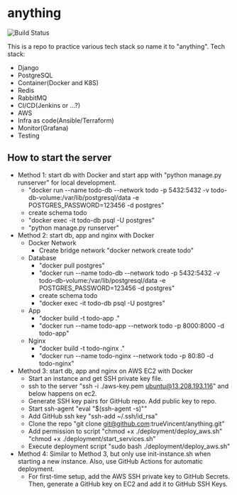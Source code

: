 # anything

![Build Status](https://github.com/username/repo/actions/workflows/deploy.yml/badge.svg)

This is a repo to practice various tech stack so name it to "anything".
Tech stack:
- Django
- PostgreSQL
- Container(Docker and K8S)
- Redis
- RabbitMQ
- CI/CD(Jenkins or ...?)
- AWS
- Infra as code(Ansible/Terraform)
- Monitor(Grafana)
- Testing

## How to start the server
- Method 1: start db with Docker and start app with "python manage.py runserver" for local development.
  - "docker run --name todo-db --network todo -p 5432:5432 -v todo-db-volume:/var/lib/postgresql/data -e POSTGRES_PASSWORD=123456 -d postgres"
  - create schema todo
  - "docker exec -it todo-db psql -U postgres"
  - "python manage.py runserver"
- Method 2: start db, app and nginx with Docker
  - Docker Network
    - Create bridge network "docker network create todo"
  - Database
    - "docker pull postgres"
    - "docker run --name todo-db --network todo -p 5432:5432 -v todo-db-volume:/var/lib/postgresql/data -e POSTGRES_PASSWORD=123456 -d postgres"
    - create schema todo
    - "docker exec -it todo-db psql -U postgres"
  - App
    - "docker build -t todo-app ."
    - "docker run --name todo-app --network todo -p 8000:8000 -d todo-app"
  - Nginx
    - "docker build -t todo-nginx ."
    - "docker run --name todo-nginx --network todo -p 80:80 -d todo-nginx"
- Method 3: start db, app and nginx on AWS EC2 with Docker
  - Start an instance and get SSH private key file.
  - ssh to the server "ssh -i ./aws-key.pem ubuntu@13.208.193.116" and below happens on ec2.
  - Generate SSH key pairs for GitHub repo. Add public key to repo.
  - Start ssh-agent "eval "$(ssh-agent -s)""
  - Add GitHub ssh key "ssh-add ~/.ssh/id_rsa"
  - Clone the repo "git clone git@github.com:trueVincent/anything.git"
  - Add permission to script "chmod +x ./deployment/deploy_aws.sh" "chmod +x ./deployment/start_services.sh"
  - Execute deployment script "sudo bash ./deployment/deploy_aws.sh"
- Method 4: Similar to Method 3, but only use init-instance.sh when starting a new instance. Also, use GitHub Actions for automatic deployment.
  - For first-time setup, add the AWS SSH private key to GitHub Secrets. Then, generate a GitHub key on EC2 and add it to GitHub SSH Keys.
